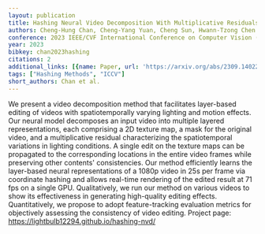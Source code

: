 ```yaml
---
layout: publication
title: Hashing Neural Video Decomposition With Multiplicative Residuals In Space-time
authors: Cheng-Hung Chan, Cheng-Yang Yuan, Cheng Sun, Hwann-Tzong Chen
conference: 2023 IEEE/CVF International Conference on Computer Vision (ICCV)
year: 2023
bibkey: chan2023hashing
citations: 2
additional_links: [{name: Paper, url: 'https://arxiv.org/abs/2309.14022'}]
tags: ["Hashing Methods", "ICCV"]
short_authors: Chan et al.
---
```

We present a video decomposition method that facilitates layer-based editing
of videos with spatiotemporally varying lighting and motion effects. Our neural
model decomposes an input video into multiple layered representations, each
comprising a 2D texture map, a mask for the original video, and a
multiplicative residual characterizing the spatiotemporal variations in
lighting conditions. A single edit on the texture maps can be propagated to the
corresponding locations in the entire video frames while preserving other
contents' consistencies. Our method efficiently learns the layer-based neural
representations of a 1080p video in 25s per frame via coordinate hashing and
allows real-time rendering of the edited result at 71 fps on a single GPU.
Qualitatively, we run our method on various videos to show its effectiveness in
generating high-quality editing effects. Quantitatively, we propose to adopt
feature-tracking evaluation metrics for objectively assessing the consistency
of video editing. Project page: https://lightbulb12294.github.io/hashing-nvd/